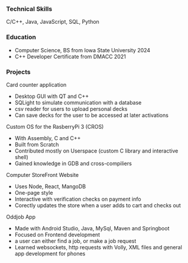 ### Technical Skills
C/C++, Java, JavaScript, SQL, Python

### Education
- Computer Science, BS from Iowa State University 2024
- C++ Developer Certificate from DMACC 2021

### Projects
Card counter application
- Desktop GUI with QT and C++
- SQLight to simulate communication with a database
- csv reader for users to upload personal decks
- Can save decks for the user to be accessed at later activations

Custom OS for the RasberryPi 3 (CROS)
- With Assembly, C and C++
- Built from Scratch
- Contributed mostly on Userspace (custom C library and interactive shell)
- Gained knowledge in GDB and cross-compiliers

Computer StoreFront Website
- Uses Node, React, MangoDB
- One-page style
- Interactive with verification checks on payment info
- Corectly updates the store when a user adds to cart and checks out

Oddjob App
- Made with Android Studio, Java, MySql, Maven and Springboot
- Focused on Frontend development
- a user can either find a job, or make a job request
- Learned websockets, http requests with Volly, XML files and general app development for phones

